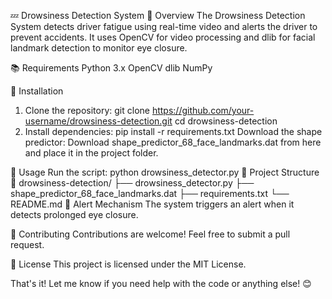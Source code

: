 💤 Drowsiness Detection System
🚗 Overview
The Drowsiness Detection System detects driver fatigue using real-time video and alerts the driver to prevent accidents. It uses OpenCV for video processing and dlib for facial landmark detection to monitor eye closure.

📚 Requirements
Python 3.x
OpenCV
dlib
NumPy

🚀 Installation
1. Clone the repository:
git clone https://github.com/your-username/drowsiness-detection.git
cd drowsiness-detection
2. Install dependencies:
pip install -r requirements.txt
Download the shape predictor: Download shape_predictor_68_face_landmarks.dat from here and place it in the project folder.

📄 Usage
Run the script:
python drowsiness_detector.py
📂 Project Structure
📂 drowsiness-detection/
├── drowsiness_detector.py
├── shape_predictor_68_face_landmarks.dat
├── requirements.txt
└── README.md
🔔 Alert Mechanism
The system triggers an alert when it detects prolonged eye closure.

🤝 Contributing
Contributions are welcome! Feel free to submit a pull request.

📝 License
This project is licensed under the MIT License.

That's it! Let me know if you need help with the code or anything else! 😊
